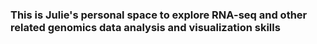 ### This is Julie's personal space to explore RNA-seq and other related genomics data analysis and visualization skills
